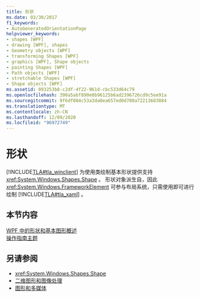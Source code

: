 ```yaml
---
title: 形状
ms.date: 03/30/2017
f1_keywords:
- AutoGeneratedOrientationPage
helpviewer_keywords:
- shapes [WPF]
- drawing [WPF], shapes
- Geometry objects [WPF]
- transforming Shapes [WPF]
- graphics [WPF], Shape objects
- painting Shapes [WPF]
- Path objects [WPF]
- stretchable Shapes [WPF]
- Shape objects [WPF]
ms.assetid: 893253b8-c2df-4f22-961d-cbc533d64c79
ms.openlocfilehash: 390a5abf890e0b96125b6ad2396726cd9c5ee91a
ms.sourcegitcommit: 9f6df084c53a3da0ea657ed0d708a72213683084
ms.translationtype: MT
ms.contentlocale: zh-CN
ms.lasthandoff: 12/09/2020
ms.locfileid: "96972749"
---
```

# <a name="shapes"></a>形状
[!INCLUDE[TLA#tla_winclient](../../../includes/tlasharptla-winclient-md.md)] 为使用类绘制基本形状提供支持 <xref:System.Windows.Shapes.Shape> 。 形状对象派生自，因此 <xref:System.Windows.FrameworkElement> 可参与布局系统，只需使用即可进行绘制 [!INCLUDE[TLA#tla_xaml](../../../includes/tlasharptla-xaml-md.md)] 。  
  
## <a name="in-this-section"></a>本节内容  
 [WPF 中的形状和基本图形概述](shapes-and-basic-drawing-in-wpf-overview.md)  
 [操作指南主题](shapes-how-to-topics.md)  
  
## <a name="see-also"></a>另请参阅

- <xref:System.Windows.Shapes.Shape>
- [二维图形和图像处理](../advanced/optimizing-performance-2d-graphics-and-imaging.md)
- [图形和多媒体](index.md)

